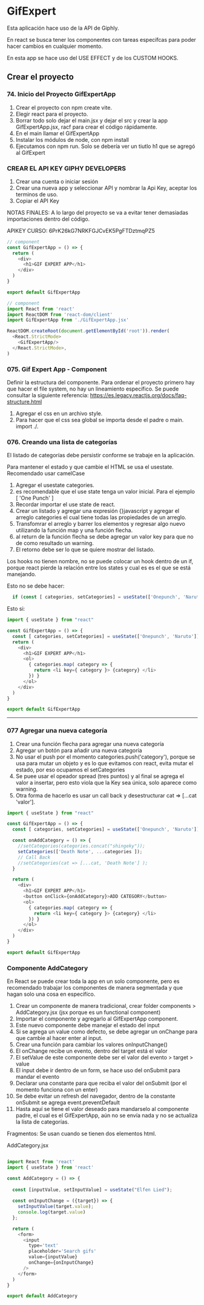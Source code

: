 # GifExpert

Esta aplicación hace uso de la API de Giphly.

En react se busca tener los componentes con tareas específcas para poder hacer cambios en cualquier momento. 

En esta app se hace uso del USE EFFECT y de los CUSTOM HOOKS.

## Crear el proyecto

### 74. Inicio del Proyecto GifExpertApp

1. Crear el proyecto con npm create vite. 
2. Elegir react para el proyecto. 
3. Borrar todo solo dejar el main.jsx y dejar el src y crear la app GifExpertApp.jsx, racf para crear el código rápidamente.
4. En el main llamar el GifExpertApp
5. Instalar los módulos de node, con npm install
6. Ejecutamos con npm run. Solo se debería ver un tiutlo h1 que se agregó al GifExpert

### CREAR EL API KEY GIPHY DEVELOPERS

1. Crear una cuenta o iniciar sesión
2. Crear una nueva app y seleccionar API y nombrar la Api Key, aceptar los terminos de uso.
3. Copiar el API Key

NOTAS FINALES: A lo largo del proyecto se va a evitar tener demasiadas importaciones dentro del código.

APIKEY CURSO: 6PrK26kG7NRKFGJCvEK5PgFTDztmqPZ5

```Javascript
// component
const GifExpertApp = () => {
  return (
    <div>
      <h1>GIF EXPERT APP</h1>
    </div>
  )
}

export default GifExpertApp

// component
import React from 'react'
import ReactDOM from 'react-dom/client'
import GifExpertApp from './GifExpertApp.jsx'

ReactDOM.createRoot(document.getElementById('root')).render(
  <React.StrictMode>
    <GifExpertApp/>
  </React.StrictMode>,
)
```

### 075. Gif Expert App - Component

Definir la estructura del componente. 
Para ordenar el proyecto primero hay que hacer el file system, no hay un lineamiento específico. Se puede consultar la siguiente referencia: https://es.legacy.reactjs.org/docs/faq-structure.html

1. Agregar el css en un archivo style.
2. Para hacer que el css sea global se importa desde el padre o main. import ./.

### 076. Creando una lista de categorías

El listado de categorías debe persistir conforme se trabaje en la aplicación. 

Para mantener el estado y que cambie el HTML se usa el usestate. Recomendado usar camelCase

1. Agregar el usestate categories. 
2. es recomendable que el use state tenga un valor inicial. Para el ejemplo [ 'One Punch' ]
3. Recordar importar el use state de react.
4. Crear un listado y agregar una expresión {}javascript y agregar el arreglo categories el cual tiene todas las propiedades de un arreglo. 
5. Transfomrar el arreglo y barrer los elementos y regresar algo nuevo utilizando la función map y una función flecha.
6. al return de la función flecha se debe agregar un valor key para que no de como resultado un warning. 
7. El retorno debe ser lo que se quiere mostrar del listado.

Los hooks no tienen nombre, no se puede colocar un hook dentro de un if, porque react pierde la relación entre los states y cual es es el que se está manejando. 

Esto no se debe hacer:

```Javascript
  if (const [ categories, setCategories] = useState(['Onepunch', 'Naruto']))
```

Esto si:

```Javascript
import { useState } from "react"

const GifExpertApp = () => {
  const [ categories, setCategories] = useState(['Onepunch', 'Naruto'])
  return (
    <div>
      <h1>GIF EXPERT APP</h1>
      <ol>
        { categories.map( category => {
          return <li key={ category }> {category} </li>
        }) }
      </ol>
    </div>
  )
}

export default GifExpertApp
```
___

### 077 Agregar una nueva categoría

1. Crear una función flecha para agregar una nueva categoría
2. Agregar un botón para añadir una nueva categoría
3. No usar el push por el momento categories.push('category'), porque se usa para mutar un objeto y es lo que evitamos con react, evita mutar el estado, por eso ocupamos el setCategories
4. Se puee usar el opeador spread (tres puntos) y al final se agrega el valor a insertar, pero esto viola que la Key sea única, solo aparece como warning.
5. Otra forma de hacerlo es usar un call back y desestructurar cat => [...cat 'valor'].

```Javascript
import { useState } from "react"

const GifExpertApp = () => {
  const [ categories, setCategories] = useState(['Onepunch', 'Naruto'])

  const onAddCategory = () => {
    //setCategories(categories.concat("shingeky"));
    setCategories(['Death Note', ...categories ]);
    // Call Back
    //setCategories(cat => [...cat, 'Death Note'] );
  }

  return (
    <div>
      <h1>GIF EXPERT APP</h1>
      <button onClick={onAddCategory}>ADD CATEGORY</button>
      <ol>
        { categories.map( category => {
          return <li key={ category }> {category} </li>
        }) }
      </ol>
    </div>
  )
}

export default GifExpertApp
```

### Componente AddCategory

En React se puede crear toda la app en un solo componente, pero es recomendado trabajar los componentes de manera segmentada y que hagan solo una cosa en especifíco.

1. Crear un componente de manera tradicional, crear folder components > AddCategory.jsx (jsx porque es un functional component)
2. Importar el componente y agregarlo al GifExpertApp component.
3. Este nuevo componente debe manejar el estado del input
4. Si se agrega un value como defecto, se debe agregar un onChange para que cambie al hacer enter al input. 
5. Crear una función para cambiar los valores onInputChange()
6. El onChange recibe un evento, dentro del target está el valor 
7. El setValue de este componente debe ser el valor del evento > target > value
8. El input debe ir dentro de un form, se hace uso del onSubmit para mandar el evento
9. Declarar una constante para que reciba el valor del onSubmit (por el momento funciona con un enter)
10. Se debe evitar un refresh del navegador, dentro de la constante onSubmit se agrega event.preventDefault
11. Hasta aquí se tiene el valor deseado para mandarselo al componente padre, el cual es el GifExpertApp, aún no se envía nada y no se actualiza la lista de categorías.

Fragmentos: Se usan cuando se tienen dos elementos html.

AddCategory.jsx

```Javascript

import React from 'react'
import { useState } from 'react'

const AddCategory = () => {
  
  const [inputValue, setInputValue] = useState("Elfen Lied");
  
  const onInputChange = ({target}) => {
    setInputValue(target.value);
    console.log(target.value)
  };

  return (
    <form>
      <input
        type='text'
        placeholder='Search gifs'
        value={inputValue}
        onChange={onInputChange}
      />
    </form>
  )
}

export default AddCategory
```
